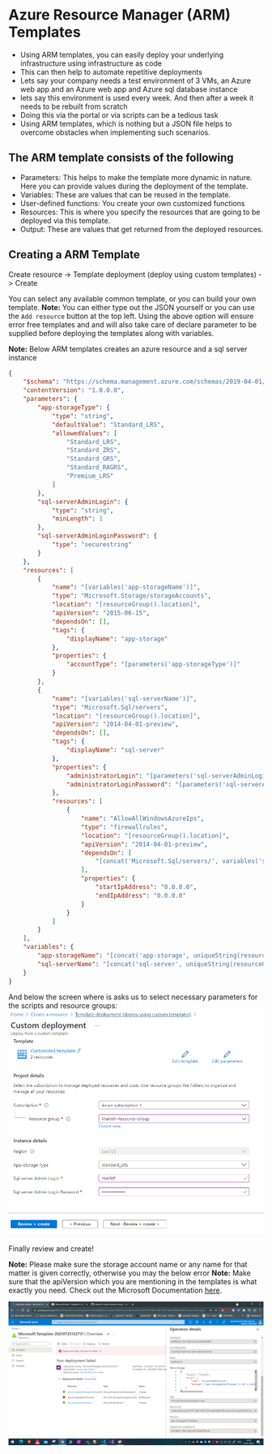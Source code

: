 # Azure Resource Manager (ARM) Templates

- Using ARM templates, you can easily deploy your underlying infrastructure using infrastructure as code
- This can then help to automate repetitive deployments
- Lets say your company needs a test environment of 3 VMs, an Azure web app and an Azure web app and Azure sql database instance
- lets say this environment is used every week. And then after a week it needs to be rebuilt from scratch
- Doing this via the portal or via scripts can be a tedious task
- Using ARM templates, which is nothing but a JSON file helps to overcome obstacles when implementing such scenarios.

## The ARM template consists of the following

- Parameters: This helps to make the template more dynamic in nature. Here you can provide values during the deployment of the template.
- Variables: These are values that can be reused in the template.
- User-defined functions: You create your own customized functions
- Resources: This is where you specify the resources that are going to be deployed via this template.
- Output: These are values that get returned from the deployed resources.

## Creating a ARM Template

Create resource -> Template deployment (deploy using custom templates) -> Create

You can select any available common template, or you can build your own template.
**Note:** You can either type out the JSON yourself or you can use the `Add resource` button at the top left.
Using the above option will ensure error free templates and and will also take care of declare parameter to be supplied before deploying the templates along with variables.

**Note:** Below ARM templates creates an azure resource and a sql server instance

```JSON
{
    "$schema": "https://schema.management.azure.com/schemas/2019-04-01/deploymentTemplate.json#",
    "contentVersion": "1.0.0.0",
    "parameters": {
        "app-storageType": {
            "type": "string",
            "defaultValue": "Standard_LRS",
            "allowedValues": [
                "Standard_LRS",
                "Standard_ZRS",
                "Standard_GRS",
                "Standard_RAGRS",
                "Premium_LRS"
            ]
        },
        "sql-serverAdminLogin": {
            "type": "string",
            "minLength": 1
        },
        "sql-serverAdminLoginPassword": {
            "type": "securestring"
        }
    },
    "resources": [
        {
            "name": "[variables('app-storageName')]",
            "type": "Microsoft.Storage/storageAccounts",
            "location": "[resourceGroup().location]",
            "apiVersion": "2015-06-15",
            "dependsOn": [],
            "tags": {
                "displayName": "app-storage"
            },
            "properties": {
                "accountType": "[parameters('app-storageType')]"
            }
        },
        {
            "name": "[variables('sql-serverName')]",
            "type": "Microsoft.Sql/servers",
            "location": "[resourceGroup().location]",
            "apiVersion": "2014-04-01-preview",
            "dependsOn": [],
            "tags": {
                "displayName": "sql-server"
            },
            "properties": {
                "administratorLogin": "[parameters('sql-serverAdminLogin')]",
                "administratorLoginPassword": "[parameters('sql-serverAdminLoginPassword')]"
            },
            "resources": [
                {
                    "name": "AllowAllWindowsAzureIps",
                    "type": "firewallrules",
                    "location": "[resourceGroup().location]",
                    "apiVersion": "2014-04-01-preview",
                    "dependsOn": [
                        "[concat('Microsoft.Sql/servers/', variables('sql-serverName'))]"
                    ],
                    "properties": {
                        "startIpAddress": "0.0.0.0",
                        "endIpAddress": "0.0.0.0"
                    }
                }
            ]
        }
    ],
    "variables": {
        "app-storageName": "[concat('app-storage', uniqueString(resourceGroup().id))]",
        "sql-serverName": "[concat('sql-server', uniqueString(resourceGroup().id))]"
    }
}
```

And below the screen where is asks us to select necessary parameters for the scripts and resource groups:
![parameters and resource groups](./images/45.PNG)

Finally review and create!

**Note:** Please make sure the storage account name or any name for that matter is given correctly, otherwise you may the below error
**Note:** Make sure that the apiVersion which you are mentioning in the templates is what exactly you need. Check out the Microsoft Documentation [here](https://docs.microsoft.com/en-us/azure/azure-resource-manager/templates/).

![Error](./images/46.png)
